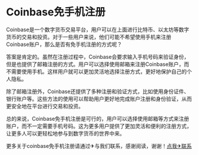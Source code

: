 # Coinbase免手机注册

Coinbase是一个数字货币交易平台，用户可以在上面进行比特币、以太坊等数字货币的交易和投资。对于一些用户来说，他们可能不希望使用手机来注册Coinbase账户，那么是否有免手机注册的方式呢？

答案是肯定的。虽然在注册过程中，Coinbase会要求输入手机号码来验证身份，但是也提供了邮箱注册的方式。用户可以选择使用邮箱来注册Coinbase账户，而不需要使用手机。这样用户就可以更加灵活地选择注册方式，更好地保护自己的个人隐私。

除了邮箱注册外，Coinbase还提供了多种注册和验证方式，比如使用身份证件、银行账户等。这些方法的使用可以帮助用户更好地完成账户注册和身份验证，从而更安全地在平台进行交易和投资。

总的来说，Coinbase免手机注册是可行的，用户可以选择使用邮箱等方式来注册账户，而不一定需要手机号码。这为更多用户提供了更加灵活和便利的注册方式，让更多人可以更轻松地参与到数字货币的世界中来。

更多关于coinbase免手机注册请通过✈与我们联系，感谢阅读，谢谢！[点我✈联系](https://w.k02.cc)